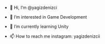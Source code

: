 - 👋 Hi, I’m @yagizdenizci
- 👀 I’m interested in Game Development
- 🌱 I’m currently learning Unity 

- 📫 How to reach me instagram: yagizdenizcii

<!---
yagizdenizci/yagizdenizci is a ✨ special ✨ repository because its `README.md` (this file) appears on your GitHub profile.
You can click the Preview link to take a look at your changes.
--->
